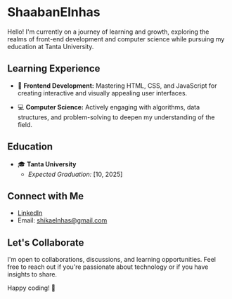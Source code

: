 # ShaabanElnhas

Hello! I'm currently on a journey of learning and growth, exploring the realms of front-end development and computer science while pursuing my education at Tanta University.

## Learning Experience

- 🚀 **Frontend Development:** Mastering HTML, CSS, and JavaScript for creating interactive and visually appealing user interfaces.

- 💻 **Computer Science:** Actively engaging with algorithms, data structures, and problem-solving to deepen my understanding of the field.

## Education

- 🎓 **Tanta University**
  - *Expected Graduation:* [10, 2025]

## Connect with Me

- [LinkedIn]([https://linkedin.com/in/your-linkedin-profile](https://www.linkedin.com/in/shaaban-elnhas-316484252/))
- Email: shikaelnhas@gmail.com
  

## Let's Collaborate

I'm open to collaborations, discussions, and learning opportunities. Feel free to reach out if you're passionate about technology or if you have insights to share.

Happy coding! 🚀
